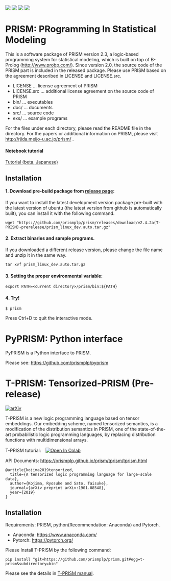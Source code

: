 ![](https://github.com/prismplp/prism/actions/workflows/release.yml/badge.svg)
[![](https://dockerbuildbadges.quelltext.eu/status.svg?organization=prismplp&repository=prism)](https://hub.docker.com/r/prismplp/prism/builds/ 'DockerHub')
[![](https://img.shields.io/docker/stars/prismplp/prism.svg)](https://hub.docker.com/r/prismplp/prism 'DockerHub')
[![](https://img.shields.io/docker/pulls/prismplp/prism.svg)](https://hub.docker.com/r/prismplp/prism 'DockerHub')
# PRISM: PRogramming In Statistical Modeling

This is a software package of PRISM version 2.3, a logic-based
programming system for statistical modeling, which is built
on top of B-Prolog (http://www.probp.com/).  Since version 2.0,
the source code of the PRISM part is included in the released
package.  Please use PRISM based on the agreement described in
LICENSE and LICENSE.src.

- LICENSE     ... license agreement of PRISM
- LICENSE.src ... additional license agreement on the source code of PRISM
- bin/        ... executables
- doc/        ... documents
- src/        ... source code
- exs/        ... example programs

For the files under each directory, please read the README file
in the directory.  For the papers or additional information
on PRISM, please visit http://rjida.meijo-u.ac.jp/prism/ .

#### Notebook tutorial 
[Tutorial (beta, Japanese)](https://colab.research.google.com/drive/1EhnP2ApqsuchEY-k9ZFUzBZg8Enjyytz?usp=sharing)

## Installation

#### 1. Download pre-build package from [release page](https://github.com/prismplp/prism/releases):

If you want to install the latest development version package pre-built with the latest version of ubuntu (the latest version from github is automatically built), 
you can install it with the following command.
```
wget "https://github.com/prismplp/prism/releases/download/v2.4.2a(T-PRISM)-prerelease/prism_linux_dev.auto.tar.gz"

```

#### 2. Extract binaries and sample programs.

If you downloaded a different release version, please change the file name and unzip it in the same way.
```
tar xvf prism_linux_dev.auto.tar.gz
```


#### 3. Setting the proper environmental variable: 
```
export PATH=<current directory>/prism/bin:${PATH}
```

#### 4. Try!
```
$ prism
```
Press Ctrl+D to quit the interactive mode.


# PyPRISM: Python interface
PyPRISM is a Python interface to PRISM.

Please see: https://github.com/prismplp/pyprism

# T-PRISM: Tensorized-PRISM  (Pre-release)
[![arXiv](https://img.shields.io/badge/arXiv-1901.08548-b31b1b.svg)](https://arxiv.org/abs/1901.08548)

T-PRISM is a new logic programming language based on tensor embeddings.
Our embedding scheme, named tensorized semantics, is a modification of the distribution semantics in PRISM, one of the state-of-the-art probabilistic logic programming languages, by replacing distribution functions with multidimensional arrays.

T-PRISM tutorial:　[![Open In Colab](https://colab.research.google.com/assets/colab-badge.svg)](https://colab.research.google.com/drive/16yzyaglTq0nTvgzZS_nJHEPleddYgxfB?usp=sharing)

API Documents: https://prismplp.github.io/prism/tprism/tprism.html

```
@article{kojima2019tensorized,
  title={A tensorized logic programming language for large-scale data},
  author={Kojima, Ryosuke and Sato, Taisuke},
  journal={arXiv preprint arXiv:1901.08548},
  year={2019}
}
```
## Installation

Requirements: PRISM, python(Recommendation: Anaconda) and Pytorch.
- Anaconda: https://www.anaconda.com/
- Pytorch: https://pytorch.org/

Please Install T-PRISM by the following command:
```
pip install "git+https://github.com/prismplp/prism.git#egg=t-prism&subdirectory=bin"
```

Please see the details in [T-PRISM manual](https://github.com/prismplp/prism/releases/download/v2.4(T-PRISM)-prerelease/tprism_manual.pdf).


